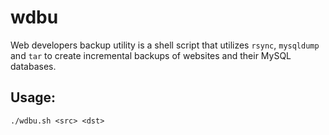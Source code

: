 # wdbu

Web developers backup utility is a shell script that utilizes `rsync`,
`mysqldump` and `tar` to create incremental backups of websites and their
MySQL databases.

## Usage:

`./wdbu.sh <src> <dst>`
